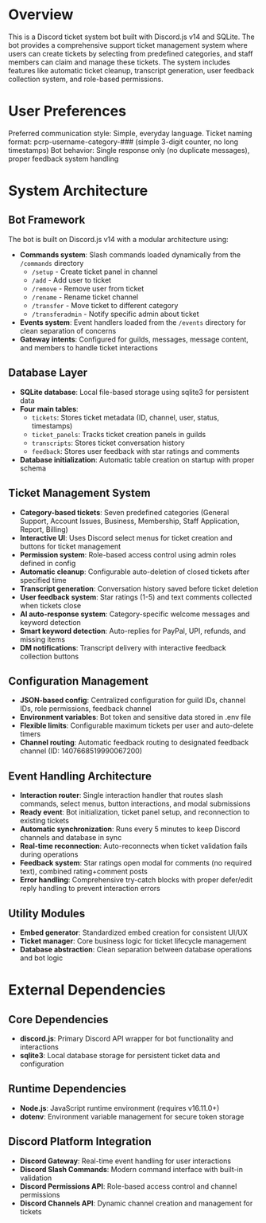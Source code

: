 # Overview

This is a Discord ticket system bot built with Discord.js v14 and SQLite. The bot provides a comprehensive support ticket management system where users can create tickets by selecting from predefined categories, and staff members can claim and manage these tickets. The system includes features like automatic ticket cleanup, transcript generation, user feedback collection system, and role-based permissions.

# User Preferences

Preferred communication style: Simple, everyday language.
Ticket naming format: pcrp-username-category-### (simple 3-digit counter, no long timestamps)
Bot behavior: Single response only (no duplicate messages), proper feedback system handling

# System Architecture

## Bot Framework
The bot is built on Discord.js v14 with a modular architecture using:
- **Commands system**: Slash commands loaded dynamically from the `/commands` directory
  - `/setup` - Create ticket panel in channel
  - `/add` - Add user to ticket
  - `/remove` - Remove user from ticket
  - `/rename` - Rename ticket channel
  - `/transfer` - Move ticket to different category
  - `/transferadmin` - Notify specific admin about ticket
- **Events system**: Event handlers loaded from the `/events` directory for clean separation of concerns
- **Gateway intents**: Configured for guilds, messages, message content, and members to handle ticket interactions

## Database Layer
- **SQLite database**: Local file-based storage using sqlite3 for persistent data
- **Four main tables**:
  - `tickets`: Stores ticket metadata (ID, channel, user, status, timestamps)
  - `ticket_panels`: Tracks ticket creation panels in guilds
  - `transcripts`: Stores ticket conversation history
  - `feedback`: Stores user feedback with star ratings and comments
- **Database initialization**: Automatic table creation on startup with proper schema

## Ticket Management System
- **Category-based tickets**: Seven predefined categories (General Support, Account Issues, Business, Membership, Staff Application, Report, Billing)
- **Interactive UI**: Uses Discord select menus for ticket creation and buttons for ticket management
- **Permission system**: Role-based access control using admin roles defined in config
- **Automatic cleanup**: Configurable auto-deletion of closed tickets after specified time
- **Transcript generation**: Conversation history saved before ticket deletion
- **User feedback system**: Star ratings (1-5) and text comments collected when tickets close
- **AI auto-response system**: Category-specific welcome messages and keyword detection
- **Smart keyword detection**: Auto-replies for PayPal, UPI, refunds, and missing items
- **DM notifications**: Transcript delivery with interactive feedback collection buttons

## Configuration Management
- **JSON-based config**: Centralized configuration for guild IDs, channel IDs, role permissions, feedback channel
- **Environment variables**: Bot token and sensitive data stored in .env file
- **Flexible limits**: Configurable maximum tickets per user and auto-delete timers
- **Channel routing**: Automatic feedback routing to designated feedback channel (ID: 1407668519990067200)

## Event Handling Architecture
- **Interaction router**: Single interaction handler that routes slash commands, select menus, button interactions, and modal submissions
- **Ready event**: Bot initialization, ticket panel setup, and reconnection to existing tickets
- **Automatic synchronization**: Runs every 5 minutes to keep Discord channels and database in sync
- **Real-time reconnection**: Auto-reconnects when ticket validation fails during operations
- **Feedback system**: Star ratings open modal for comments (no required text), combined rating+comment posts
- **Error handling**: Comprehensive try-catch blocks with proper defer/edit reply handling to prevent interaction errors

## Utility Modules
- **Embed generator**: Standardized embed creation for consistent UI/UX
- **Ticket manager**: Core business logic for ticket lifecycle management
- **Database abstraction**: Clean separation between database operations and bot logic

# External Dependencies

## Core Dependencies
- **discord.js**: Primary Discord API wrapper for bot functionality and interactions
- **sqlite3**: Local database storage for persistent ticket data and configuration

## Runtime Dependencies
- **Node.js**: JavaScript runtime environment (requires v16.11.0+)
- **dotenv**: Environment variable management for secure token storage

## Discord Platform Integration
- **Discord Gateway**: Real-time event handling for user interactions
- **Discord Slash Commands**: Modern command interface with built-in validation
- **Discord Permissions API**: Role-based access control and channel permissions
- **Discord Channels API**: Dynamic channel creation and management for tickets